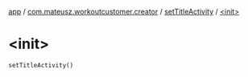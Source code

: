 [app](../../index.md) / [com.mateusz.workoutcustomer.creator](../index.md) / [setTitleActivity](index.md) / [&lt;init&gt;](./-init-.md)

# &lt;init&gt;

`setTitleActivity()`